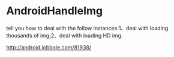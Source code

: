 # AndroidHandleImg
tell you how to deal with the follow instances:1、deal with loading thousands of img;2、deal with loading HD img.

http://android.jobbole.com/81938/
